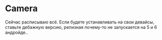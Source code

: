 # Camera
Сейчас расписываю всё.
Если будете устанавливать на свои девайсы, ставьте дебажную версию, релизная почему-то не запускается на 5 и 6 андройде..
